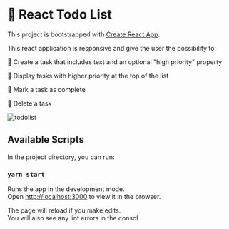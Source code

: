 # :candy: React Todo List 

This project is bootstrapped with [Create React App](https://github.com/facebook/create-react-app).

This react application is responsive and give the user the possibility to:

:candy:  Create a task that includes text and an optional "high priority" property

:candy:  Display tasks with higher priority at the top of the list


:candy:  Mark a task as complete

:candy:  Delete a task

![todolist](https://user-images.githubusercontent.com/59236081/222275560-504bcf41-0384-43ec-8c7e-f46ce0312443.png)


## Available Scripts

In the project directory, you can run:

### `yarn start`

Runs the app in the development mode.\
Open [http://localhost:3000](http://localhost:3000) to view it in the browser.

The page will reload if you make edits.\
You will also see any lint errors in the consol



